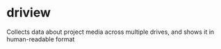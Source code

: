 driview
=======

Collects data about project media across multiple drives, and shows it in human-readable format
